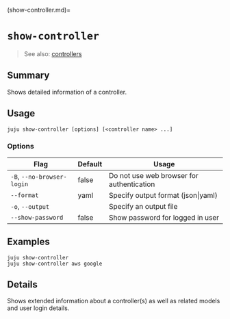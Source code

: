 (show-controller.md)=
# `show-controller`
> See also: [controllers](#controllers)

## Summary
Shows detailed information of a controller.

## Usage
```juju show-controller [options] [<controller name> ...]```

### Options
| Flag | Default | Usage |
| --- | --- | --- |
| `-B`, `--no-browser-login` | false | Do not use web browser for authentication |
| `--format` | yaml | Specify output format (json&#x7c;yaml) |
| `-o`, `--output` |  | Specify an output file |
| `--show-password` | false | Show password for logged in user |

## Examples

    juju show-controller
    juju show-controller aws google


## Details
Shows extended information about a controller(s) as well as related models
and user login details.